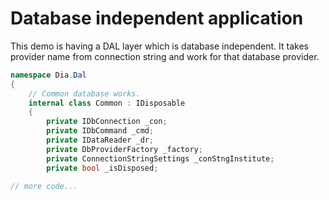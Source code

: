 # Database independent application

This demo is having a DAL layer which is database independent. It takes provider name from
connection string and work for that database provider.
```csharp
namespace Dia.Dal
{
    // Common database works.
    internal class Common : IDisposable
    {
        private IDbConnection _con;
        private IDbCommand _cmd;
        private IDataReader _dr;
        private DbProviderFactory _factory;
        private ConnectionStringSettings _conStngInstitute;
        private bool _isDisposed;
        
// more code...
```

